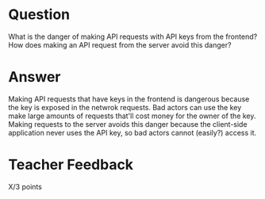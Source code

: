 # Question

What is the danger of making API requests with API keys from the frontend? How does making an API request from the server avoid this danger?

# Answer
Making API requests that have keys in the frontend is dangerous because the key is exposed in the netwrok requests. Bad actors can use the key make large amounts of requests that'll cost money for the owner of the key. Making requests to the server avoids this danger because the client-side application never uses the API key, so bad actors cannot (easily?) access it.

# Teacher Feedback

X/3 points